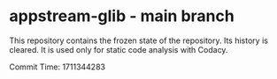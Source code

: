 # appstream-glib - main branch

This repository contains the frozen state of the repository.
Its history is cleared. It is used only for static code
analysis with Codacy.

Commit Time: 1711344283